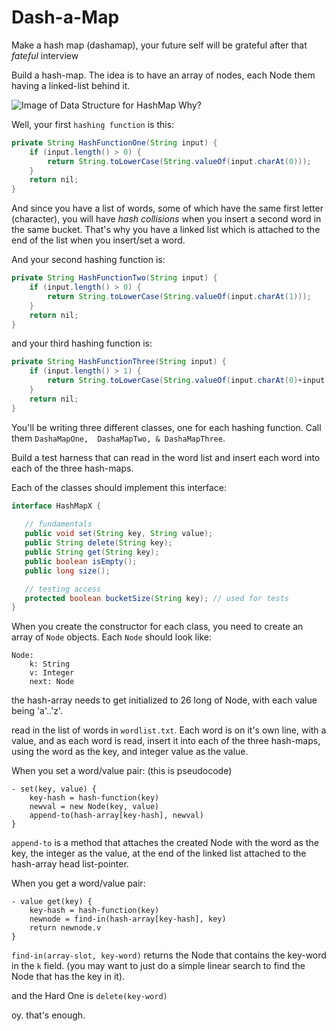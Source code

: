 # Dash-a-Map

Make a hash map (dashamap), your future self will be grateful after that *fateful* interview

Build a hash-map. The idea is to have an array of nodes, each Node them having a linked-list behind it.

![Image of Data Structure for HashMap](./DataStructureHashMap.png)
Why?

Well, your first `hashing function` is this:

```java
private String HashFunctionOne(String input) {
    if (input.length() > 0) {
        return String.toLowerCase(String.valueOf(input.charAt(0)));
    }
    return nil;
}
```
And since you have a list of words, some of which have the same first letter (character),
you will have *hash collisions* when you insert a second word in the same bucket. That's why you have a 
linked list which is attached to the end of the list when you insert/set a word.

And your second hashing function is:

```java
private String HashFunctionTwo(String input) {
    if (input.length() > 0) {
        return String.toLowerCase(String.valueOf(input.charAt(1)));
    }
    return nil;
}
```

and your third hashing function is:

```java
private String HashFunctionThree(String input) {
    if (input.length() > 1) {
        return String.toLowerCase(String.valueOf(input.charAt(0)+input.charAt(1)));
    }
    return nil;
}
```

You'll be writing three different classes, one for each hashing function. Call them `DashaMapOne, 
DashaMapTwo, & DashaMapThree`.

Build a test harness that can read in the word list and insert each word into each of the 
three hash-maps.

Each of the classes should implement this interface:

```java
interface HashMapX {
   
   // fundamentals
   public void set(String key, String value);
   public String delete(String key);
   public String get(String key);
   public boolean isEmpty();
   public long size();

   // testing access
   protected boolean bucketSize(String key); // used for tests
}
```

When you create the constructor for each class, you need to create an array of `Node`
objects. Each `Node` should look like:

```
Node:
    k: String
    v: Integer
    next: Node
```

the hash-array needs to get initialized to 26 long of Node, with each value being 'a'..'z'.

read in the list of words in `wordlist.txt`. Each word is on it's own line, with a value,
and as each word is read, insert it into each of the three hash-maps, using the word as the key, 
and integer value as the value.

When you set a word/value pair: (this is pseudocode)

```
- set(key, value) {
    key-hash = hash-function(key)
    newval = new Node(key, value)
    append-to(hash-array[key-hash], newval)
}
```

`append-to` is a method that attaches the created Node with the word as the key, the integer as the value,
at the end of the linked list attached to the hash-array head list-pointer.

When you get a word/value pair: 

```
- value get(key) {
    key-hash = hash-function(key)
    newnode = find-in(hash-array[key-hash], key)
    return newnode.v
}
```

`find-in(array-slot, key-word)` returns the Node that contains the key-word in the `k` field.
(you may want to just do a simple linear search to find the Node that has the key in it).

and the Hard One is `delete(key-word)`

oy. that's enough. 
